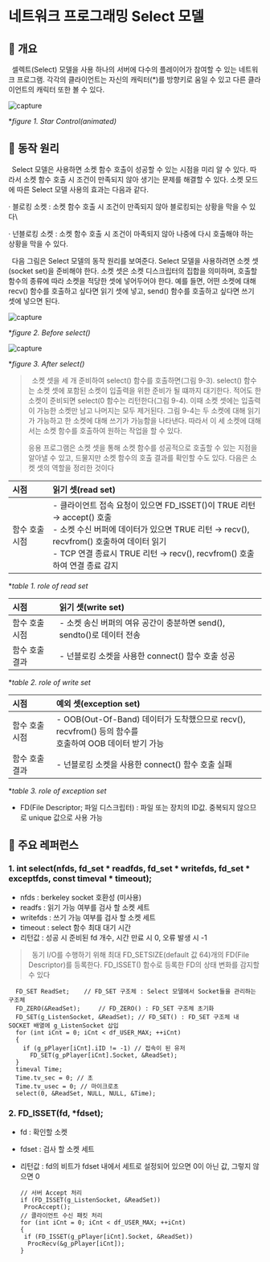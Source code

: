 # 네트워크 프로그래밍 Select 모델
## 📢 개요
 셀렉트(Select) 모델을 사용 하나의 서버에 다수의 플레이어가 참여할 수 있는 네트워크 프로그램. 각각의 클라이언트는 자신의 캐릭터(*)를 방향키로 움일 수 있고 다른 클라이언트의 캐릭터 또한 볼 수 있다.

  ![capture](https://github.com/kbm0996/Network-Programming-SelectModel/blob/master/run.gif)
  
  **figure 1. Star Control(animated)*

## 📌 동작 원리
 Select 모델은 사용하면 소켓 함수 호출이 성공할 수 있는 시점을 미리 알 수 있다. 따라서 소켓 함수 호출 시 조건이 만족되지 않아 생기는 문제를 해결할 수 있다. 소켓 모드에 따른 Select 모델 사용의 효과는 다음과 같다.

  · 블로킹 소켓 : 소켓 함수 호출 시 조건이 만족되지 않아 블로킹되는 상황을 막을 수 있다\
 
  · 넌블로킹 소켓 : 소켓 함수 호출 시 조건이 마족되지 않아 나중에 다시 호출해야 하는 상황을 막을 수 있다.

 다음 그림은 Select 모델의 동작 원리를 보여준다. Select 모델을 사용하려면 소켓 셋(socket set)을 준비해야 한다. 소켓 셋은 소켓 디스크립터의 집합을 의미하며, 호출할 함수의 종류에 따라 소켓을 적당한 셋에 넣어두어야 한다. 예를 들면, 어떤 소켓에 대해 recv() 함수를 호출하고 싶다면 읽기 셋에 넣고, send() 함수를 호출하고 싶다면 쓰기 셋에 넣으면 된다.
 
 ![capture](https://github.com/kbm0996/Network-Programming-SelectModel/blob/master/before%20calling%20select.JPG)
  
  **figure 2. Before select()*
  
  ![capture](https://github.com/kbm0996/Network-Programming-SelectModel/blob/master/after%20calling%20select.JPG)
  
  **figure 3. After select()*

>  소켓 셋을 세 개 준비하여 select() 함수를 호출하면(그림 9-3). select() 함수는 소켓 셋에 포함된 소켓이 입출력을 위한 준비가 될 떄까지 대기한다. 적어도 한 소켓이 준비되면 select(0 함수는 리턴한다(그림 9-4). 이때 소켓 셋에는 입출력이 가능한 소켓만 남고 나머지는 모두 제거된다. 그림 9-4는 두 소켓에 대해 읽기가 가능하고 한 소켓에 대해 쓰기가 가능함을 나타낸다. 따라서 이 세 소켓에 대해서는 소켓 함수를 호출하여 원하는 작업을 할 수 있다.
>
>  응용 프로그램은 소켓 셋을 통해 소켓 함수를 성공적으로 호출할 수 있는 지점을 알아낼 수 있고, 드물지만 소켓 함수의 호출 결과를 확인할 수도 있다. 다음은 소켓 셋의 역할을 정리한 것이다
  
   | 시점 | 읽기 셋(read set) |
   |:--------|:--------|
   | 함수 호출 시점	| - 클라이언트 접속 요청이 있으면 FD_ISSET()이 TRUE 리턴 → accept() 호출  <br/> - 소켓 수신 버퍼에 데이터가 있으면 TRUE 리턴 → recv(), recvfrom() 호출하여 데이터 읽기 <br/> - TCP 연결 종료시 TRUE 리턴 → recv(), recvfrom() 호출하여 연결 종료 감지	|

  **table 1. role of read set*

   | 시점 | 읽기 셋(write set) |
   |:--------|:--------|
   | 함수 호출 시점	| - 소켓 송신 버퍼의 여유 공간이 충분하면 send(), sendto()로 데이터 전송	| 
   | 함수 호출 결과 | - 넌블로킹 소켓을 사용한 connect() 함수 호출 성공	|

  **table 2. role of write set*
  
   | 시점 | 예외 셋(exception set) |
   |:--------|:--------|
   | 함수 호출 시점	| - OOB(Out-Of-Band) 데이터가 도착했으므로 recv(), recvfrom() 등의 함수를 <br/> 호출하여 OOB 데이터 받기 가능	| 
   | 함수 호출 결과 | - 넌블로킹 소켓을 사용한 connect() 함수 호출 실패	|

  **table 3. role of exception set*
  
- FD(File Descriptor; 파일 디스크립터) : 파일 또는 장치의 ID값. 중복되지 않으므로 unique 값으로 사용 가능


## 📌 주요 레퍼런스
### 1. int select(nfds, fd_set * readfds, fd_set * writefds, fd_set * exceptfds, const timeval * timeout);
* nfds : berkeley socket 호환성 (미사용)
* readfs : 읽기 가능 여부를 검사 할 소켓 세트
* writefds : 쓰기 가능 여부를 검사 할 소켓 세트
* timeout : select 함수 최대 대기 시간
* 리턴값 : 성공 시 준비된 fd 개수, 시간 만료 시 0, 오류 발생 시 -1

> 동기 I/O를 수행하기 위해 최대 FD_SETSIZE(default 값 64)개의 FD(File Descriptor)를 등록한다. FD_ISSET() 함수로 등록한 FD의 상태 변화를 감지할 수 있다

      FD_SET ReadSet;	 // FD_SET 구조체 : Select 모델에서 Socket들을 관리하는 구조체
      FD_ZERO(&ReadSet);	 // FD_ZERO() : FD_SET 구조체 초기화
      FD_SET(g_ListenSocket, &ReadSet);	// FD_SET() : FD_SET 구조체 내 SOCKET 배열에 g_ListenSocket 삽입
      for (int iCnt = 0; iCnt < df_USER_MAX; ++iCnt)
      {
        if (g_pPlayer[iCnt].iID != -1) // 접속이 된 유저
          FD_SET(g_pPlayer[iCnt].Socket, &ReadSet);
      }
      timeval Time;
      Time.tv_sec = 0; // 초
      Time.tv_usec = 0; // 마이크로초
      select(0, &ReadSet, NULL, NULL, &Time);

### 2. FD_ISSET(fd, *fdset);
* fd : 확인할 소켓
* fdset : 검사 할 소켓 세트
* 리턴값 : fd의 비트가 fdset 내에서 세트로 설정되어 있으면 0이 아닌 값, 그렇지 않으면 0


      // 서버 Accept 처리
      if (FD_ISSET(g_ListenSocket, &ReadSet))
       ProcAccept();
      // 클라이언트 수신 패킷 처리
      for (int iCnt = 0; iCnt < df_USER_MAX; ++iCnt)
      {
       if (FD_ISSET(g_pPlayer[iCnt].Socket, &ReadSet))
        ProcRecv(&g_pPlayer[iCnt]);
      }

